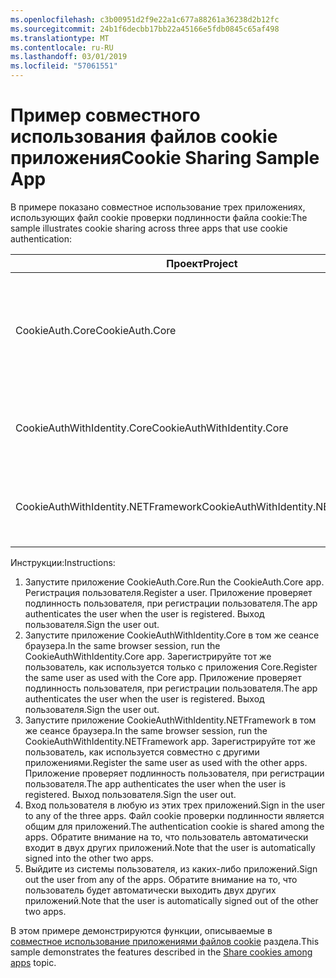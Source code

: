 ```yaml
---
ms.openlocfilehash: c3b00951d2f9e22a1c677a88261a36238d2b12fc
ms.sourcegitcommit: 24b1f6decbb17bb22a45166e5fdb0845c65af498
ms.translationtype: MT
ms.contentlocale: ru-RU
ms.lasthandoff: 03/01/2019
ms.locfileid: "57061551"
---
```

# <a name="cookie-sharing-sample-app"></a><span data-ttu-id="1dad9-101">Пример совместного использования файлов cookie приложения</span><span class="sxs-lookup"><span data-stu-id="1dad9-101">Cookie Sharing Sample App</span></span>

<span data-ttu-id="1dad9-102">В примере показано совместное использование трех приложениях, использующих файл cookie проверки подлинности файла cookie:</span><span class="sxs-lookup"><span data-stu-id="1dad9-102">The sample illustrates cookie sharing across three apps that use cookie authentication:</span></span>

| <span data-ttu-id="1dad9-103">Проект</span><span class="sxs-lookup"><span data-stu-id="1dad9-103">Project</span></span>                             | <span data-ttu-id="1dad9-104">Описание:</span><span class="sxs-lookup"><span data-stu-id="1dad9-104">Description</span></span> |
| ----------------------------------- | ----------- |
| <span data-ttu-id="1dad9-105">CookieAuth.Core</span><span class="sxs-lookup"><span data-stu-id="1dad9-105">CookieAuth.Core</span></span>                     | <span data-ttu-id="1dad9-106">Приложения ASP.NET Core Razor Pages без использования удостоверения ASP.NET Core</span><span class="sxs-lookup"><span data-stu-id="1dad9-106">ASP.NET Core Razor Pages app without using ASP.NET Core Identity</span></span> |
| <span data-ttu-id="1dad9-107">CookieAuthWithIdentity.Core</span><span class="sxs-lookup"><span data-stu-id="1dad9-107">CookieAuthWithIdentity.Core</span></span>         | <span data-ttu-id="1dad9-108">Приложение MVC ASP.NET Core с помощью ASP.NET Core Identity</span><span class="sxs-lookup"><span data-stu-id="1dad9-108">ASP.NET Core MVC app with ASP.NET Core Identity</span></span> |
| <span data-ttu-id="1dad9-109">CookieAuthWithIdentity.NETFramework</span><span class="sxs-lookup"><span data-stu-id="1dad9-109">CookieAuthWithIdentity.NETFramework</span></span> | <span data-ttu-id="1dad9-110">Приложения MVC ASP.NET Framework с ASP.NET Identity</span><span class="sxs-lookup"><span data-stu-id="1dad9-110">ASP.NET Framework MVC app with ASP.NET Identity</span></span> |

<span data-ttu-id="1dad9-111">Инструкции:</span><span class="sxs-lookup"><span data-stu-id="1dad9-111">Instructions:</span></span>

1. <span data-ttu-id="1dad9-112">Запустите приложение CookieAuth.Core.</span><span class="sxs-lookup"><span data-stu-id="1dad9-112">Run the CookieAuth.Core app.</span></span> <span data-ttu-id="1dad9-113">Регистрация пользователя.</span><span class="sxs-lookup"><span data-stu-id="1dad9-113">Register a user.</span></span> <span data-ttu-id="1dad9-114">Приложение проверяет подлинность пользователя, при регистрации пользователя.</span><span class="sxs-lookup"><span data-stu-id="1dad9-114">The app authenticates the user when the user is registered.</span></span> <span data-ttu-id="1dad9-115">Выход пользователя.</span><span class="sxs-lookup"><span data-stu-id="1dad9-115">Sign the user out.</span></span>
1. <span data-ttu-id="1dad9-116">Запустите приложение CookieAuthWithIdentity.Core в том же сеансе браузера.</span><span class="sxs-lookup"><span data-stu-id="1dad9-116">In the same browser session, run the CookieAuthWithIdentity.Core app.</span></span> <span data-ttu-id="1dad9-117">Зарегистрируйте тот же пользователь, как используется только с приложения Core.</span><span class="sxs-lookup"><span data-stu-id="1dad9-117">Register the same user as used with the Core app.</span></span> <span data-ttu-id="1dad9-118">Приложение проверяет подлинность пользователя, при регистрации пользователя.</span><span class="sxs-lookup"><span data-stu-id="1dad9-118">The app authenticates the user when the user is registered.</span></span> <span data-ttu-id="1dad9-119">Выход пользователя.</span><span class="sxs-lookup"><span data-stu-id="1dad9-119">Sign the user out.</span></span>
1. <span data-ttu-id="1dad9-120">Запустите приложение CookieAuthWithIdentity.NETFramework в том же сеансе браузера.</span><span class="sxs-lookup"><span data-stu-id="1dad9-120">In the same browser session, run the CookieAuthWithIdentity.NETFramework app.</span></span> <span data-ttu-id="1dad9-121">Зарегистрируйте тот же пользователь, как используется совместно с другими приложениями.</span><span class="sxs-lookup"><span data-stu-id="1dad9-121">Register the same user as used with the other apps.</span></span> <span data-ttu-id="1dad9-122">Приложение проверяет подлинность пользователя, при регистрации пользователя.</span><span class="sxs-lookup"><span data-stu-id="1dad9-122">The app authenticates the user when the user is registered.</span></span> <span data-ttu-id="1dad9-123">Выход пользователя.</span><span class="sxs-lookup"><span data-stu-id="1dad9-123">Sign the user out.</span></span>
1. <span data-ttu-id="1dad9-124">Вход пользователя в любую из этих трех приложений.</span><span class="sxs-lookup"><span data-stu-id="1dad9-124">Sign in the user to any of the three apps.</span></span> <span data-ttu-id="1dad9-125">Файл cookie проверки подлинности является общим для приложений.</span><span class="sxs-lookup"><span data-stu-id="1dad9-125">The authentication cookie is shared among the apps.</span></span> <span data-ttu-id="1dad9-126">Обратите внимание на то, что пользователь автоматически входит в двух других приложений.</span><span class="sxs-lookup"><span data-stu-id="1dad9-126">Note that the user is automatically signed into the other two apps.</span></span>
1. <span data-ttu-id="1dad9-127">Выйдите из системы пользователя, из каких-либо приложений.</span><span class="sxs-lookup"><span data-stu-id="1dad9-127">Sign out the user from any of the apps.</span></span> <span data-ttu-id="1dad9-128">Обратите внимание на то, что пользователь будет автоматически выходить двух других приложений.</span><span class="sxs-lookup"><span data-stu-id="1dad9-128">Note that the user is automatically signed out of the other two apps.</span></span>

<span data-ttu-id="1dad9-129">В этом примере демонстрируются функции, описываемые в [совместное использование приложениями файлов cookie](https://docs.microsoft.com/aspnet/core/security/cookie-sharing) раздела.</span><span class="sxs-lookup"><span data-stu-id="1dad9-129">This sample demonstrates the features described in the [Share cookies among apps](https://docs.microsoft.com/aspnet/core/security/cookie-sharing) topic.</span></span>
